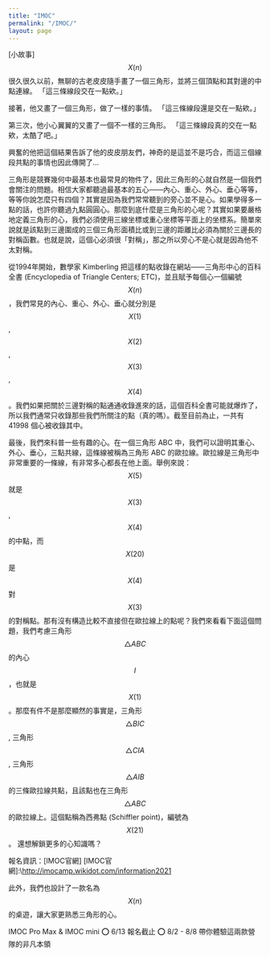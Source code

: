 ```yaml
---
title: "IMOC"
permalink: "/IMOC/"
layout: page
---
```


[小故事] $$X(n)$$
很久很久以前，無聊的古老皮皮隨手畫了一個三角形，並將三個頂點和其對邊的中點連線。
「這三條線段交在一點欸。」

接著，他又畫了一個三角形，做了一樣的事情。
「這三條線段還是交在一點欸。」

第三次，他小心翼翼的又畫了一個不一樣的三角形。
「這三條線段真的交在一點欸，太酷了吧。」

興奮的他把這個結果告訴了他的皮皮朋友們，神奇的是這並不是巧合，而這三個線段共點的事情也因此傳開了...


三角形是競賽幾何中最基本也最常見的物件了，因此三角形的心就自然是一個我們會關注的問題。相信大家都聽過最基本的五心——內心、重心、外心、垂心等等，等等你說怎麼只有四個？其實是因為我們常常聽到的旁心並不是心。如果學得多一點的話，也許你聽過九點圓圓心。那麼到底什麼是三角形的心呢？其實如果要嚴格地定義三角形的心，我們必須使用三線坐標或重心坐標等平面上的坐標系。簡單來說就是該點到三邊圍成的三個三角形面積比或到三邊的距離比必須為關於三邊長的對稱函數。也就是說，這個心必須很「對稱」，那之所以旁心不是心就是因為他不太對稱。

從1994年開始，數學家 Kimberling 把這樣的點收錄在網站——三角形中心的百科全書 (Encyclopedia of Triangle Centers; ETC)，並且賦予每個心一個編號 $$X(n)$$，我們常見的內心、重心、外心、垂心就分別是 $$X(1)$$, $$X(2)$$, $$X(3)$$, $$X(4)$$。我們如果把關於三邊對稱的點通通收錄進來的話，這個百科全書可能就爆炸了，所以我們通常只收錄那些我們所關注的點（真的嗎）。截至目前為止，一共有 41998 個心被收錄其中。

最後，我們來科普一些有趣的心。在一個三角形 ABC 中，我們可以證明其重心、外心、垂心，三點共線，這條線被稱為三角形 ABC 的歐拉線。歐拉線是三角形中非常重要的一條線，有非常多心都長在他上面。舉例來說： $$X(5)$$ 就是 $$X(3)$$, $$X(4)$$ 的中點，而 $$X(20)$$ 是 $$X(4)$$ 對 $$X(3)$$ 的對稱點。那有沒有構造比較不直接但在歐拉線上的點呢？我們來看看下面這個問題，我們考慮三角形 $$\triangle ABC$$ 的內心 $$I$$，也就是 $$X(1)$$。那麼有件不是那麼顯然的事實是，三角形 $$\triangle BIC$$ , 三角形 $$\triangle CIA$$, 三角形 $$\triangle AIB$$ 的三條歐拉線共點，且該點也在三角形 $$\triangle ABC$$ 的歐拉線上。這個點稱為西弗點 (Schiffler point)，編號為 $$X(21)$$。
還想解鎖更多的心知識嗎？

報名資訊：[IMOC官網]
[IMOC官網]:\http://imocamp.wikidot.com/information2021


此外，我們也設計了一款名為 $$X(n)$$ 的桌遊，讓大家更熟悉三角形的心。

IMOC Pro Max & IMOC mini
⭕️ 6/13 報名截止
⭕️ 8/2 - 8/8 帶你體驗這兩款營隊的非凡本領

